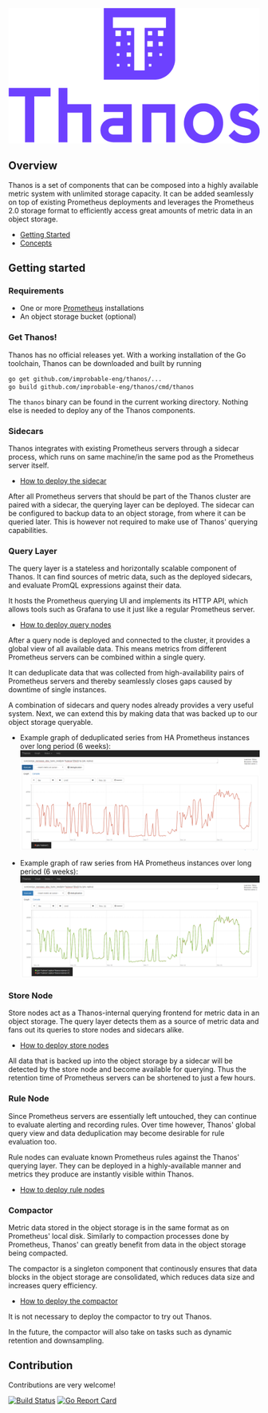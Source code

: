 ![Thanos](docs/img/Thanos-logo_fullmedium.png)

## Overview

Thanos is a set of components that can be composed into a highly available metric system with unlimited storage capacity. It can be added seamlessly on top of existing Prometheus deployments and leverages the Prometheus 2.0 storage format to efficiently access great amounts of metric data in an object storage.

* [Getting Started](#getting-started)
* [Concepts](docs/design.md)

## Getting started

### Requirements

* One or more [Prometheus](https://prometheus.io) installations
* An object storage bucket (optional)

### Get Thanos!

Thanos has no official releases yet. With a working installation of the Go toolchain, Thanos can be downloaded and built by running

```
go get github.com/improbable-eng/thanos/...
go build github.com/improbable-eng/thanos/cmd/thanos
```

The `thanos` binary can be found in the current working directory. Nothing else is needed to deploy any of the Thanos components.

### Sidecars

Thanos integrates with existing Prometheus servers through a sidecar process, which runs on same machine/in the same pod as the Prometheus server itself.

* [How to deploy the sidecar](docs/components/sidecar.md#deployment)

After all Prometheus servers that should be part of the Thanos cluster are paired with a sidecar, the querying layer can be deployed.
The sidecar can be configured to backup data to an object storage, from where it can be queried later. This is however not required to make use of Thanos' querying capabilities.

### Query Layer

The query layer is a stateless and horizontally scalable component of Thanos. It can find sources of metric data, such as the deployed sidecars, and evaluate PromQL expressions against their data.

It hosts the Prometheus querying UI and implements its HTTP API, which allows tools such as Grafana to use it just like a regular Prometheus server.

* [How to deploy query nodes](docs/components/query.md#deployment)

After a query node is deployed and connected to the cluster, it provides a global view of all available data. This means metrics from different Prometheus servers can be combined within a single query.

It can deduplicate data that was collected from high-availability pairs of Prometheus servers and thereby seamlessly closes gaps caused by downtime of single instances.

A combination of sidecars and query nodes already provides a very useful system.
Next, we can extend this by making data that was backed up to our object storage queryable.

* Example graph of deduplicated series from HA Prometheus instances over long period (6 weeks):
![Query over 6 weeks with deduplication](./docs/img/query_ui_6week_dedup.png)

* Example graph of raw series from HA Prometheus instances over long period (6 weeks):
![Query over 6 weeks without deduplication](./docs/img/query_ui_6week.png)

### Store Node

Store nodes act as a Thanos-internal querying frontend for metric data in an object storage. The query layer detects them as a source of metric data and fans out its queries to store nodes and sidecars alike.

* [How to deploy store nodes](docs/components/store.md#deployment)

All data that is backed up into the object storage by a sidecar will be detected by the store node and become available for querying. Thus the retention time of Prometheus servers can be shortened to just a few hours.

### Rule Node

Since Prometheus servers are essentially left untouched, they can continue to evaluate alerting and recording rules. Over time however, Thanos' global query view and data deduplication may become desirable for rule evaluation too.

Rule nodes can evaluate known Prometheus rules against the Thanos' querying layer. They can be deployed in a highly-available manner and metrics they produce are instantly visible within Thanos.

* [How to deploy rule nodes](docs/components/rule.md#deployment)

### Compactor

Metric data stored in the object storage is in the same format as on Prometheus' local disk. Similarly to compaction processes done by Prometheus, Thanos' can greatly benefit from data in the object storage being compacted.

The compactor is a singleton component that continously ensures that data blocks in the object storage are consolidated, which reduces data size and increases query efficiency.

* [How to deploy the compactor](docs/components/compact.md#deployment)

It is not necessary to deploy the compactor to try out Thanos.

In the future, the compactor will also take on tasks such as dynamic retention and downsampling.

## Contribution

Contributions are very welcome!



[![Build Status](https://travis-ci.org/improbable-eng/thanos.svg?branch=master)](https://travis-ci.org/improbable-eng/thanos) [![Go Report Card](https://goreportcard.com/badge/github.com/improbable-eng/thanos)](https://goreportcard.com/report/github.com/improbable-eng/thanos)